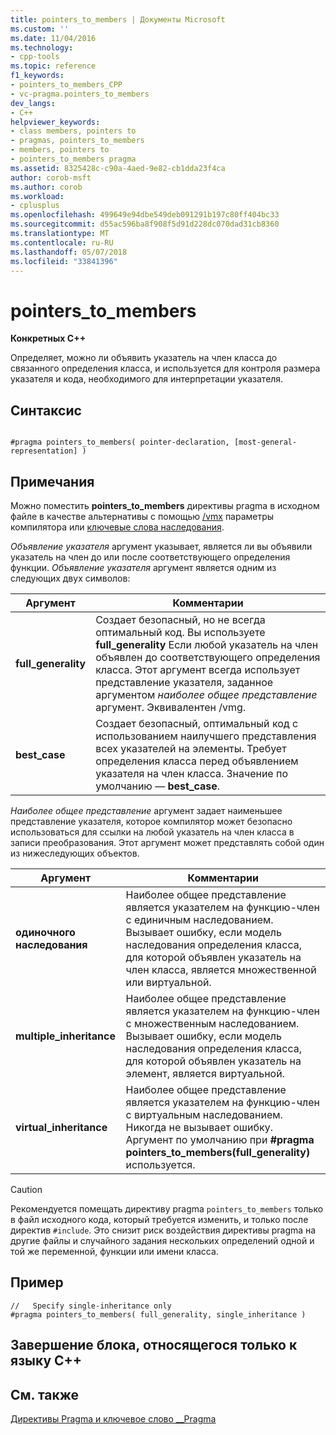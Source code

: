 ```yaml
---
title: pointers_to_members | Документы Microsoft
ms.custom: ''
ms.date: 11/04/2016
ms.technology:
- cpp-tools
ms.topic: reference
f1_keywords:
- pointers_to_members_CPP
- vc-pragma.pointers_to_members
dev_langs:
- C++
helpviewer_keywords:
- class members, pointers to
- pragmas, pointers_to_members
- members, pointers to
- pointers_to_members pragma
ms.assetid: 8325428c-c90a-4aed-9e82-cb1dda23f4ca
author: corob-msft
ms.author: corob
ms.workload:
- cplusplus
ms.openlocfilehash: 499649e94dbe549deb091291b197c80ff404bc33
ms.sourcegitcommit: d55ac596ba8f908f5d91d228dc070dad31cb8360
ms.translationtype: MT
ms.contentlocale: ru-RU
ms.lasthandoff: 05/07/2018
ms.locfileid: "33841396"
---
```

# <a name="pointerstomembers"></a>pointers_to_members
**Конкретных C++**  
  
 Определяет, можно ли объявить указатель на член класса до связанного определения класса, и используется для контроля размера указателя и кода, необходимого для интерпретации указателя.  
  
## <a name="syntax"></a>Синтаксис  
  
```  
  
#pragma pointers_to_members( pointer-declaration, [most-general-representation] )  
```  
  
## <a name="remarks"></a>Примечания  
 Можно поместить **pointers_to_members** директивы pragma в исходном файле в качестве альтернативы с помощью [/vmx](../build/reference/vmb-vmg-representation-method.md) параметры компилятора или [ключевые слова наследования](../cpp/inheritance-keywords.md).  
  
 *Объявление указателя* аргумент указывает, является ли вы объявили указатель на член до или после соответствующего определения функции. *Объявление указателя* аргумент является одним из следующих двух символов:  
  
|Аргумент|Комментарии|  
|--------------|--------------|  
|**full_generality**|Создает безопасный, но не всегда оптимальный код. Вы используете **full_generality** Если любой указатель на член объявлен до соответствующего определения класса. Этот аргумент всегда использует представление указателя, заданное аргументом *наиболее общее представление* аргумент. Эквивалентен /vmg.|  
|**best_case**|Создает безопасный, оптимальный код с использованием наилучшего представления всех указателей на элементы. Требует определения класса перед объявлением указателя на член класса. Значение по умолчанию — **best_case**.|  
  
 *Наиболее общее представление* аргумент задает наименьшее представление указателя, которое компилятор может безопасно использоваться для ссылки на любой указатель на член класса в записи преобразования. Этот аргумент может представлять собой один из нижеследующих объектов.  
  
|Аргумент|Комментарии|  
|--------------|--------------|  
|**одиночного наследования**|Наиболее общее представление является указателем на функцию-член с единичным наследованием. Вызывает ошибку, если модель наследования определения класса, для которой объявлен указатель на член класса, является множественной или виртуальной.|  
|**multiple_inheritance**|Наиболее общее представление является указателем на функцию-член с множественным наследованием. Вызывает ошибку, если модель наследования определения класса, для которой объявлен указатель на элемент, является виртуальной.|  
|**virtual_inheritance**|Наиболее общее представление является указателем на функцию-член с виртуальным наследованием. Никогда не вызывает ошибку. Аргумент по умолчанию при **#pragma pointers_to_members(full_generality)** используется.|  
  
> [!CAUTION]
>  Рекомендуется помещать директиву pragma `pointers_to_members` только в файл исходного кода, который требуется изменить, и только после директив `#include`. Это снизит риск воздействия директивы pragma на другие файлы и случайного задания нескольких определений одной и той же переменной, функции или имени класса.  
  
## <a name="example"></a>Пример  
  
```  
//   Specify single-inheritance only  
#pragma pointers_to_members( full_generality, single_inheritance )  
```  
  
## <a name="end-c-specific"></a>Завершение блока, относящегося только к языку C++  
  
## <a name="see-also"></a>См. также  
 [Директивы Pragma и ключевое слово __Pragma](../preprocessor/pragma-directives-and-the-pragma-keyword.md)